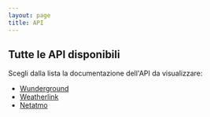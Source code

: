 ```yaml
---
layout: page
title: API
---
```


## Tutte le API disponibili

Scegli dalla lista la documentazione dell'API da visualizzare:

* [Wunderground](https://jekyllrb.com)
* [Weatherlink](https://pages.github.com)
* [Netatmo](https://atom.io)
